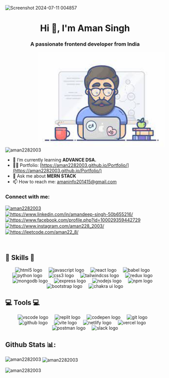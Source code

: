 ![Screenshot 2024-07-11 004857](https://github.com/aman2282003/aman2282003/assets/131010086/b8624738-737a-4bc0-9a3c-8e2abaf39a1b)

   
<h1 align="center">Hi 👋, I'm Aman Singh</h1>
<h3 align="center">A passionate frontend developer from India</h3>
<img align="right" alt="coding" width="400" src="./download.jpeg">

<p align="left"> <img src="https://komarev.com/ghpvc/?username=aman2282003&label=Profile%20views&color=0e75b6&style=flat" alt="aman2282003" /> </p>

- 🌱 I’m currently learning **ADVANCE DSA.**
- 👨‍💻 Portfolio: [https://aman2282003.github.io/Portfolio/](https://aman2282003.github.io/Portfolio/)
- 💬 Ask me about **MERN STACK**
- 📫 How to reach me: amaninfo201415@gmail.com

<h3 align="left">Connect with me:</h3>


<p align="left" margin = "20px">
  <a href="https://codepen.io/aman2282003" target="_blank"><img align="center" src="https://raw.githubusercontent.com/rahuldkjain/github-profile-readme-generator/master/src/images/icons/Social/codepen.svg" alt="aman2282003" height="30" width="40" /></a>
  <a href="https://www.linkedin.com/in/amandeep-singh-50b655216/" target="_blank"><img align="center" src="https://raw.githubusercontent.com/rahuldkjain/github-profile-readme-generator/master/src/images/icons/Social/linked-in-alt.svg" alt="https://www.linkedin.com/in/amandeep-singh-50b655216/" height="30" width="40" /></a>
  <a href="https://www.facebook.com/profile.php?id=100029359442729" target="_blank"><img align="center" src="https://raw.githubusercontent.com/rahuldkjain/github-profile-readme-generator/master/src/images/icons/Social/facebook.svg" alt="https://www.facebook.com/profile.php?id=100029359442729" height="30" width="40" /></a>
  <a href="https://www.instagram.com/aman228_2003/" target="_blank"><img align="center" src="https://raw.githubusercontent.com/rahuldkjain/github-profile-readme-generator/master/src/images/icons/Social/instagram.svg" alt="https://www.instagram.com/aman228_2003/" height="30" width="40" /></a>
  <a href="https://leetcode.com/aman22_8/" target="_blank"><img align="center" src="https://raw.githubusercontent.com/rahuldkjain/github-profile-readme-generator/master/src/images/icons/Social/leet-code.svg" alt="https://leetcode.com/aman22_8/" height="30" width="40" /></a>
</p>


<br/>
<h2>🎯 Skills 🎯</h2>

<div align="center">
  <img src="https://img.shields.io/badge/HTML5-E34F26?logo=html5&logoColor=white&style=for-the-badge" height="35" alt="html5 logo" />
  <img width="12" />
  <img src="https://img.shields.io/badge/JavaScript-F7DF1E?logo=javascript&logoColor=black&style=for-the-badge" height="35" alt="javascript logo" />
  <img width="12" />
  <img src="https://img.shields.io/badge/React-61DAFB?logo=react&logoColor=black&style=for-the-badge" height="35" alt="react logo" />
  <img width="12" />
  <img src="https://img.shields.io/badge/Babel-F9DC3E?logo=babel&logoColor=black&style=for-the-badge" height="35" alt="babel logo" />
  <img width="12" />
  <img src="https://img.shields.io/badge/Python-3776AB?logo=python&logoColor=white&style=for-the-badge" height="35" alt="python logo" />
  <img width="12" />
  <img src="https://img.shields.io/badge/CSS3-1572B6?logo=css3&logoColor=white&style=for-the-badge" height="35" alt="css3 logo" />
  <img width="12" />
  <img src="https://img.shields.io/badge/Tailwind CSS-06B6D4?logo=tailwindcss&logoColor=black&style=for-the-badge" height="35" alt="tailwindcss logo" />
  <img width="12" />
  <img src="https://img.shields.io/badge/Redux-764ABC?logo=redux&logoColor=white&style=for-the-badge" height="35" alt="redux logo" />
  <img width="12" />
  <img src="https://img.shields.io/badge/MongoDB-47A248?logo=mongodb&logoColor=white&style=for-the-badge" height="35" alt="mongodb logo" />
  <img width="12" />
  <img src="https://img.shields.io/badge/Express-000000?logo=express&logoColor=white&style=for-the-badge" height="35" alt="express logo" />
  <img width="12" />
  <img src="https://img.shields.io/badge/Node.js-339933?logo=nodedotjs&logoColor=white&style=for-the-badge" height="35" alt="nodejs logo" />
  <img width="12" />
  <img src="https://img.shields.io/badge/npm-CB3837?logo=npm&logoColor=white&style=for-the-badge" height="35" alt="npm logo" />
  <img width="12" />
  <img src="https://img.shields.io/badge/Bootstrap-563D7C?logo=bootstrap&logoColor=white&style=for-the-badge" height="35" alt="bootstrap logo" />
  <img width="12" />
  <img src="https://img.shields.io/badge/Chakra%20UI-319795?logo=chakra-ui&logoColor=white&style=for-the-badge" height="35" alt="chakra ui logo" />
</div>

<h2>💻 Tools 💻</h2>

<div align="center">
  <img src="https://img.shields.io/badge/Visual Studio Code-007ACC?logo=visualstudiocode&logoColor=white&style=for-the-badge" height="35" alt="vscode logo"  />
  <img width="12" />
  <img src="https://img.shields.io/badge/Replit-F26207?logo=replit&logoColor=black&style=for-the-badge" height="35" alt="replit logo"  />
  <img width="12" />
  <img src="https://img.shields.io/badge/CodePen-000000?logo=codepen&logoColor=white&style=for-the-badge" height="35" alt="codepen logo"  />
  <img width="12" />
  <img src="https://img.shields.io/badge/Git-F05032?logo=git&logoColor=white&style=for-the-badge" height="35" alt="git logo"  />
  <img width="12" />
  <img src="https://img.shields.io/badge/GitHub-181717?logo=github&logoColor=white&style=for-the-badge" height="35" alt="github logo"  />
  <img width="12" />
  <img src="https://img.shields.io/badge/Vite-646CFF?logo=vite&logoColor=white&style=for-the-badge" height="35" alt="vite logo"  />
  <img width="12" />
  <img src="https://img.shields.io/badge/Netlify-00C7B7?logo=netlify&logoColor=black&style=for-the-badge" height="35" alt="netlify logo"  />
  <img width="12" />
  <img src="https://img.shields.io/badge/Vercel-000000?logo=vercel&logoColor=white&style=for-the-badge" height="35" alt="vercel logo"  />
  <img width="12" />
  <img src="https://img.shields.io/badge/Postman-FF6C37?logo=postman&logoColor=black&style=for-the-badge" height="35" alt="postman logo"  />
  <img width="12" />
  <img src="https://img.shields.io/badge/Slack-4A154B?logo=slack&logoColor=white&style=for-the-badge" height="35" alt="slack logo"  />
</div>




## Github Stats 📊:

<p><img align="left" src="https://github-readme-stats.vercel.app/api/top-langs?username=aman2282003&show_icons=true&locale=en&layout=compact" alt="aman2282003" /></p>

<p>&nbsp;<img align="center" src="https://github-readme-stats.vercel.app/api?username=aman2282003&show_icons=true&locale=en" alt="aman2282003" /></p>

<p><img align="center" src="https://github-readme-streak-stats.herokuapp.com/?user=aman2282003&" alt="aman2282003" /></p>

